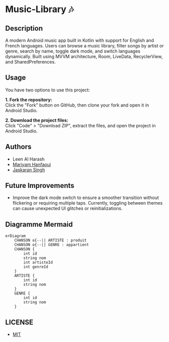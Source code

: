 # Music-Library 🎶

## Description
A modern Android music app built in Kotlin with support for English and French languages. Users can browse a music library, filter songs by artist or genre, search by name, toggle dark mode, and switch languages dynamically. Built using MVVM architecture, Room, LiveData, RecyclerView, and SharedPreferences.


## Usage
You have two options to use this project:

**1. Fork the repository:**  
Click the "Fork" button on GitHub, then clone your fork and open it in Android Studio.

**2. Download the project files:**  
Click "Code" > "Download ZIP", extract the files, and open the project in Android Studio.


## Authors
- Leen Al Harash
- [Mariyam Hanfaoui](https://github.com/hmariyam)
- [Jaskaran Singh](https://github.com/issjayjay)


## Future Improvements
- Improve the dark mode switch to ensure a smoother transition without flickering or requiring multiple taps. Currently, toggling between themes can cause unexpected UI glitches or reinitializations.


## Diagramme Mermaid

````mermaid
erDiagram
    CHANSON o{--|| ARTISTE : produit
    CHANSON o{--|| GENRE : appartient
    CHANSON {
        int id
        string nom
        int artisteId
        int genreId
    }
    ARTISTE {
        int id
        string nom
    }
    GENRE { 
        int id
        string nom
    }
````

## LICENSE
- [MIT](https://choosealicense.com/licenses/mit/)
